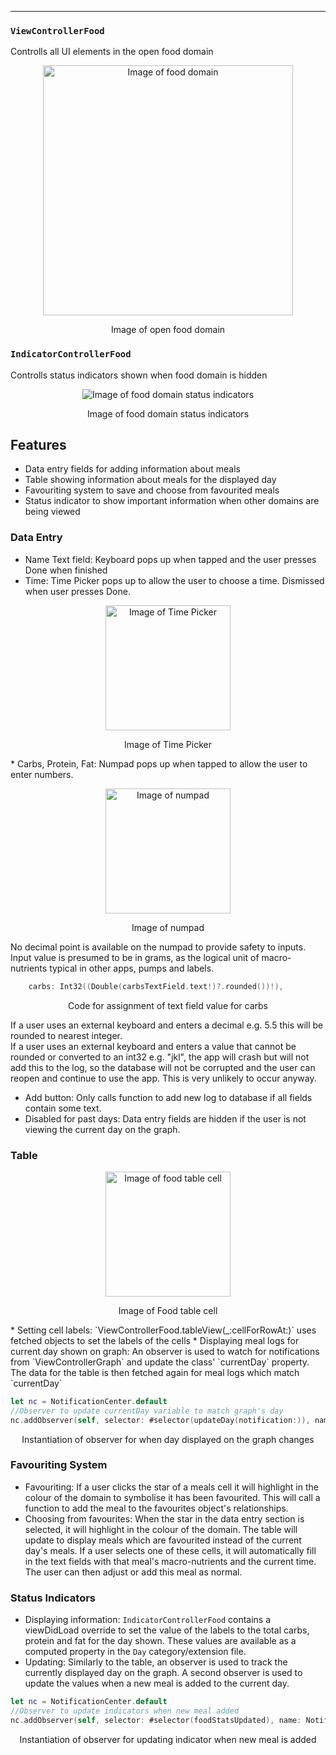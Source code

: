 ---

### `ViewControllerFood`
Controlls all UI elements in the open food domain

<p align="center">
<img src="https://raw.githubusercontent.com/danwells96/ARISES/master/DocFiles/img/fooddomain.png" alt="Image of food domain" width="400" />
</p>
<p align="center">
Image of open food domain
</p>

### `IndicatorControllerFood`
Controlls status indicators shown when food domain is hidden

<p align="center">
<img src="https://raw.githubusercontent.com/danwells96/ARISES/master/DocFiles/img/foodindicator.png" alt="Image of food domain status indicators"/>
</p>
<p align="center">
Image of food domain status indicators
</p>

## Features
* Data entry fields for adding information about meals
* Table showing information about meals for the displayed day 
* Favouriting system to save and choose from favourited meals
* Status indicator to show important information when other domains are being viewed

### Data Entry
* Name Text field: Keyboard pops up when tapped and the user presses Done when finished
* Time: Time Picker pops up to allow the user to choose a time. Dismissed when user presses Done.
<p align="center">
<img src="https://raw.githubusercontent.com/danwells96/ARISES/master/DocFiles/img/Time%20Picker.png" alt="Image of Time Picker" width="200"/>
</p>
<p align="center">
Image of Time Picker
</p>
* Carbs, Protein, Fat: 
Numpad pops up when tapped to allow the user to enter numbers. 
<p align="center">
<img src="https://raw.githubusercontent.com/danwells96/ARISES/master/DocFiles/img/keypad.png" alt="Image of numpad" width="200"/>
</p>
<p align="center">
Image of numpad
</p>
No decimal point is available on the numpad to provide safety to inputs. Input value is presumed to be in grams, as the logical unit of macro-nutrients typical in other apps, pumps and labels. </br>
    
````swift
    carbs: Int32((Double(carbsTextField.text!)?.rounded())!),
````
<p align="center">
    Code for assignment of text field value for carbs
</p> 

If a user uses an external keyboard and enters a decimal e.g. 5.5 this will be rounded to nearest integer.  </br>
If a user uses an external keyboard and enters a value that cannot be rounded or converted to an int32 e.g. "jkl", the app will crash but will not add this to the log, so the database will not be corrupted and the user can reopen and continue to use the app. This is very unlikely to occur anyway.
* Add button: Only calls function to add new log to database if all fields contain some text.
* Disabled for past days: Data entry fields are hidden if the user is not viewing the current day on the graph. 

### Table
<p align="center">
<img src="https://raw.githubusercontent.com/danwells96/ARISES/master/DocFiles/img/foodcell.png" alt="Image of food table cell" width="200"/>
</p>
<p align="center">
Image of Food table cell
</p>
* Setting cell labels: `ViewControllerFood.tableView(_:cellForRowAt:)` uses fetched objects to set the labels of the cells
* Displaying meal logs for current day shown on graph: An observer is used to watch for notifications from `ViewControllerGraph` and update the class' `currentDay` property. The data for the table is then fetched again for meal logs which match `currentDay`  

````swift 
let nc = NotificationCenter.default
//Observer to update currentDay variable to match graph's day
nc.addObserver(self, selector: #selector(updateDay(notification:)), name: Notification.Name("dayChanged"), object: nil)
````
<p align="center">
Instantiation of observer for when day displayed on the graph changes
</p>

### Favouriting System
* Favouriting: If a user clicks the star of a meals cell it will highlight in the colour of the domain to symbolise it has been favourited. This will call a function to add the meal to the favourites object's relationships. 
* Choosing from favourites: When the star in the data entry section is selected, it will highlight in the colour of the domain. The table will update to display meals which are favourited instead of the current day's meals. If a user selects one of these cells, it will automatically fill in the text fields with that meal's macro-nutrients and the current time. The user can then adjust or add this meal as normal.

### Status Indicators
* Displaying information: `IndicatorControllerFood` contains a viewDidLoad override to set the value of the labels to the total carbs, protein and fat for the day shown. These values are available as a computed property in the `Day` category/extension file.  
* Updating: Similarly to the table, an observer is used to track the currently displayed day on the graph. A second observer is used to update the values when a new meal is added to the current day.

```swift
let nc = NotificationCenter.default
//Observer to update indicators when new meal added
nc.addObserver(self, selector: #selector(foodStatsUpdated), name: Notification.Name("FoodAdded"), object: nil)
```
<p align="center">
Instantiation of observer for updating indicator when new meal is added
</p>

